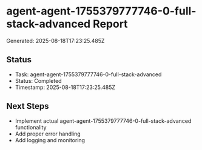 # agent-agent-1755379777746-0-full-stack-advanced Report

Generated: 2025-08-18T17:23:25.485Z

## Status
- Task: agent-agent-1755379777746-0-full-stack-advanced
- Status: Completed
- Timestamp: 2025-08-18T17:23:25.485Z

## Next Steps
- Implement actual agent-agent-1755379777746-0-full-stack-advanced functionality
- Add proper error handling
- Add logging and monitoring
